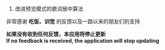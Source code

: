 ﻿1. 改进预览模式的歌词居中算法    
   
非常感谢 **吃饭、训觉** 的反馈以及一路以来的朋友们的支持    
    
**如果没有收到任何反馈，本应用将停止更新   
If no feedback is received, the application will stop updating**